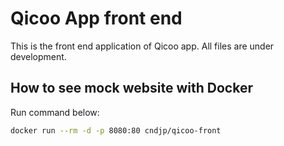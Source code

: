 # Qicoo App front end

This is the front end application of Qicoo app. All files are under development.

## How to see mock website with Docker

Run command below:

```sh
docker run --rm -d -p 8080:80 cndjp/qicoo-front
```